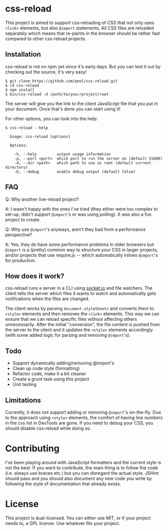 # css-reload
This project is aimed to support css-reloading of CSS that not only uses `<link>` elements, but also `@import` statements. All CSS files are reloaded separately which means that re-paints in the browser should be rather fast compared to other css-reload projects.

## Installation
css-reload is not on npm yet since it's early days. But you can test it out by checking out the source, it's very easy!
```
$ git clone https://github.com/peol/css-reload.git
$ cd css-reload
$ npm install
$ bin/css-reload -d /path/to/your/project/root
```
The server will give you the link to the client JavaScript file that you put in your document. Once that's done you can start using it!

For other options, you can look into the help:
```
$ css-reload --help

  Usage: css-reload [options]

  Options:

    -h, --help         output usage information
    -p, --port <port>  which port to run the server on (default 51000)
    -d, --dir <path>   which path to use as root (default current directory)
    -D, --debug        enable debug output (default false)

```

## FAQ
Q: Why another live-reload project?

A: I wasn't happy with the ones I've tried (they either were too complex to set-up, didn't support `@import`'s or was using polling). It was also a fun project to create.

Q: Why use `@import`'s anyways, aren't they bad from a performance perspective?

A: Yes, they do have some performance problems in older browsers but `@import` is a (pretty) common way to structure your CSS in larger projects, and/or projects that use require.js -- which automatically inlines `@import`'s for production.

## How does it work?
css-reload runs a server in a CLI using [socket.io](http://socket.io/) and file watchers. The client tells the server which files it wants to watch and automatically gets notifications when the files are changed.

The client works by parsing `document.styleSheets` and converts them to `<style>` elements and then removes the `<link>` elements. This way we can ensure that we can reload specific files without affecting others unnecessarily. After the initial "conversion", the file content is pushed from the server to the client and it updates the `<style>` elements accordingly (with some added logic for parsing and removing `@import`'s).

## Todo
* Support dynamically adding/removing @import's
* Clean up code style (formatting)
* Refactor code, make it a bit cleaner
* Create a grunt task using this project
* Unit testing

## Limitations
Currently, it does not support adding or removing `@import`'s on-the-fly. Due to the approach using `<style>` elements, the comfort of having line numbers in the css list in DevTools are gone. If you need to debug your CSS, you should disable css-reload while doing so.

# Contributing
I've been playing around with JavaScript formatters and the current style is not the best. If you want to contribute, the main thing is to follow the code (i.e. always use braces etc.) but you can disregard the actual style. JSHint should pass and you should also document any new code you write by following the style of documentation that already exists.

# License
This project is dual-licensed. You can either use MIT, or if your project needs to, a GPL license. Use whatever fits your project.
